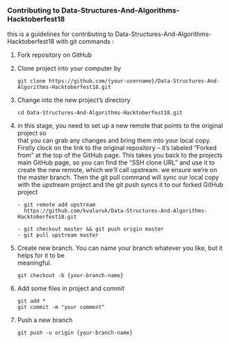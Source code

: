 ### Contributing to Data-Structures-And-Algorithms-Hacktoberfest18

this is a guidelines for contributing to Data-Structures-And-Algorithms-Hacktoberfest18 with git commands :

1. Fork repository on GitHub
2. Clone project into your computer by 

   ```
   git clone https://github.com/{your-username}/Data-Structures-And-Algorithms-Hacktoberfest18.git
   ```
3. Change into the new project’s directory
  
   ```
   cd Data-Structures-And-Algorithms-Hacktoberfest18.git
   ```
4. in this stage, you need to set up a new remote that points to the original project so   
   that you can grab any changes and bring them into your local copy. Firstly clock on the link to the original repository – it’s labeled “Forked from” at the top of the GitHub page. This takes you back to the projects main GitHub page, so you can find the “SSH clone URL” and use it to create the new remote, which we’ll call upstream. we ensure we’re on the master branch. Then the git pull command will sync our local copy with the upstream project and the git push syncs it to our forked GitHub project

   ```
   - git remote add upstream  
     https://github.com/kvaluruk/Data-Structures-And-Algorithms-Hacktoberfest18.git
   
   - git checkout master && git push origin master
   - git pull upstream master

   ```
5. Create new branch. You can name your branch whatever you like, but it helps for it to be   
   meaningful. 

   ```
   git checkout -b {your-branch-name}
   ```
6. Add some files in project and commit

   ```
   git add *
   git commit -m "your comment"

7. Push a new branch

   ```
   git push -u origin {your-branch-name}  
  
